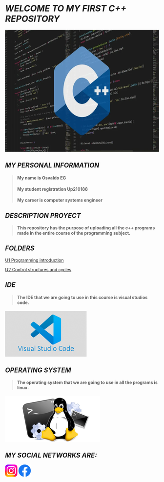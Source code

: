 # *WELCOME TO MY FIRST C++ REPOSITORY*
 

 <img alt="IDE" height="400" src="https://github.com/Up210188/Up210188_cpp/blob/main/imagenes/Lenguaje-C-1024x576.webp"/>

 
  ## ***MY PERSONAL INFORMATION***
> #### My name is Osvaldo EG
> #### My student registration Up210188
> #### My career is computer systems engineer

 


## ***DESCRIPTION PROYECT***
> #### This repository has the purpose of uploading all the c++ programs made in the entire course of the programming subject.

## ***FOLDERS***
[U1 Programming introduction](https://github.com/Up210188/Up210188_cpp/tree/main/U1%20Programming%20introduction)

[U2 Control structures and cycles](https://github.com/Up210188/Up210188_cpp/tree/main/U2%20Control%20structures%20and%20cycles)

## ***IDE***
> #### The IDE that we are going to use in this course is visual studios code.
<img alt="IDE" height="150" src="https://github.com/Up210188/Up210188_cpp/blob/main/imagenes/visual-studio-code-1170x658.png"/>


## ***OPERATING SYSTEM***
> #### The operating system that we are going to use in all the programs is linux.
<img alt="SO" height="150" src="https://github.com/Up210188/Up210188_cpp/blob/main/imagenes/Los-comandos-de-Linux-mas-importantes-para-principiantes_phixr.jpg"/>





## ***MY SOCIAL NETWORKS ARE:***

[<img alt="text_alt" width="40px" src="https://github.com/Up210188/Up210188_cpp/blob/main/imagenes/Instagram_logo_2022.svg" />](https://instagram.com/osvaldo_69eg?igshid=YmMyMTA2M2Y=)
[<img alt="text_alt" width="40px" src="https://github.com/Up210188/Up210188_cpp/blob/main/imagenes/fb_icon_325x325.png" />](https://www.facebook.com/profile.php?id=100009909870279)


